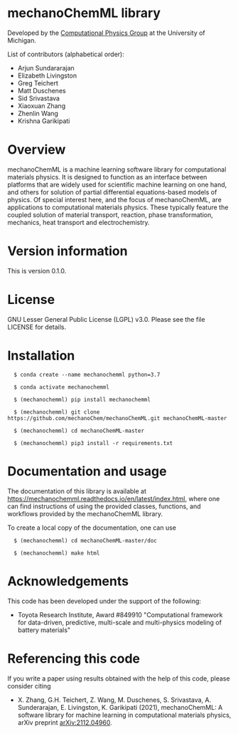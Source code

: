 # mechanoChemML library

Developed by the [Computational Physics Group](http://www.umich.edu/~compphys/index.html) at the University of Michigan.

List of contributors (alphabetical order):
* Arjun Sundararajan
* Elizabeth Livingston
* Greg Teichert
* Matt Duschenes
* Sid Srivastava
* Xiaoxuan Zhang
* Zhenlin Wang
* Krishna Garikipati

# Overview

mechanoChemML is a machine learning software library for computational materials physics. It is designed to function as an interface between platforms that are widely used for scientific machine learning on one hand, and others for solution of partial differential equations-based models of physics. Of special interest here, and the focus of mechanoChemML, are applications to computational materials physics. These typically feature the coupled solution of material transport, reaction, phase transformation, mechanics, heat transport and electrochemistry. 

# Version information

This is version 0.1.0.

# License

GNU Lesser General Public License (LGPL) v3.0. Please see the file LICENSE for details. 

# Installation

```
  $ conda create --name mechanochemml python=3.7

  $ conda activate mechanochemml

  $ (mechanochemml) pip install mechanochemml

  $ (mechanochemml) git clone https://github.com/mechanoChem/mechanoChemML.git mechanoChemML-master

  $ (mechanochemml) cd mechanoChemML-master

  $ (mechanochemml) pip3 install -r requirements.txt
```

# Documentation and usage 

The documentation of this library is available at https://mechanochemml.readthedocs.io/en/latest/index.html, where one can find instructions of using the provided classes, functions, and workflows provided by the mechanoChemML library.

To create a local copy of the documentation, one can use

```
  $ (mechanochemml) cd mechanoChemML-master/doc

  $ (mechanochemml) make html
```

# Acknowledgements

This code has been developed under the support of the following:

- Toyota Research Institute, Award #849910 "Computational framework for data-driven, predictive, multi-scale and multi-physics modeling of battery materials"


# Referencing this code

If you write a paper using results obtained with the help of this code, please consider citing

- X. Zhang, G.H. Teichert, Z. Wang, M. Duschenes, S. Srivastava, A. Sunderarajan, E. Livingston, K. Garikipati (2021), mechanoChemML: A software library for machine learning in computational materials physics, arXiv preprint [arXiv:2112.04960](https://arxiv.org/abs/2112.04960).

